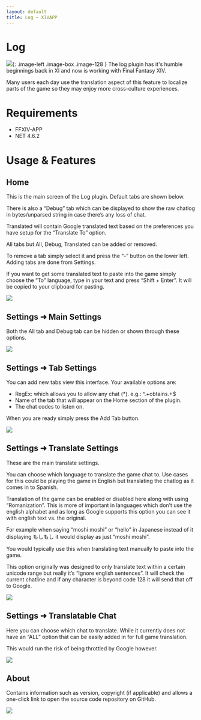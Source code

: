 ```yaml
---
layout: default
title: Log ~ XIVAPP
---
```


# Log

![](/images/logos/log.png){: .image-left .image-box .image-128 }
The log plugin has it's humble beginnings back in XI and now is working with Final Fantasy XIV.

Many users each day use the translation aspect of this feature to localize parts of the game so they may enjoy more cross-culture experiences.

<div style="clear: both;"></div>

# Requirements

* FFXIV-APP
* NET 4.6.2

# Usage & Features

## Home

This is the main screen of the Log plugin. Default tabs are shown below.

There is also a “Debug” tab which can be displayed to show the raw chatlog in bytes/unparsed string in case there’s any loss of chat.

Translated will contain Google translated text based on the preferences you have setup for the “Translate To” option.

All tabs but All, Debug, Translated can be added or removed.

To remove a tab simply select it and press the “-” button on the lower left. Adding tabs are done from Settings.

If you want to get some translated text to paste into the game simply choose the “To” language, type in your text and press “Shift + Enter”. It will be copied to your clipboard for pasting.

![](/images/plugins/log/main.jpg)

## Settings ➜ Main Settings

Both the All tab and Debug tab can be hidden or shown through these options.

![](/images/plugins/log/settings-main.jpg)

## Settings ➜ Tab Settings

You can add new tabs view this interface. Your available options are:

* RegEx: which allows you to allow any chat (*). e.g.: ^.+obtains.+$
* Name of the tab that will appear on the Home section of the plugin.
* The chat codes to listen on.

When you are ready simply press the Add Tab button.

![](/images/plugins/log/settings-tabs.jpg)

## Settings ➜ Translate Settings

These are the main translate settings.

You can choose which language to translate the game chat to. Use cases for this could be playing the game in English but translating the chatlog as it comes in to Spanish.

Translation of the game can be enabled or disabled here along with using “Romanization”. This is more of important in languages which don’t use the english alphabet and as long as Google supports this option you can see it with english text vs. the original.

For example when saying “moshi moshi” or “hello” in Japanese instead of it displaying もしもし it would display as just “moshi moshi”.

You would typically use this when translating text manually to paste into the game.

This option originally was designed to only translate text within a certain unicode range but really it’s “ignore english sentences”. It will check the current chatline and if any character is beyond code 128 it will send that off to Google.

![](/images/plugins/log/settings-translate.jpg)

## Settings ➜ Translatable Chat

Here you can choose which chat to translate. While it currently does not have an “ALL” option that can be easily added in for full game translation.

This would run the risk of being throttled by Google however.

![](/images/plugins/log/settings-translateable.jpg)

## About

Contains information such as version, copyright (if applicable) and allows a one-click link to open the source code repository on GitHub.

![](/images/plugins/log/about.jpg)
